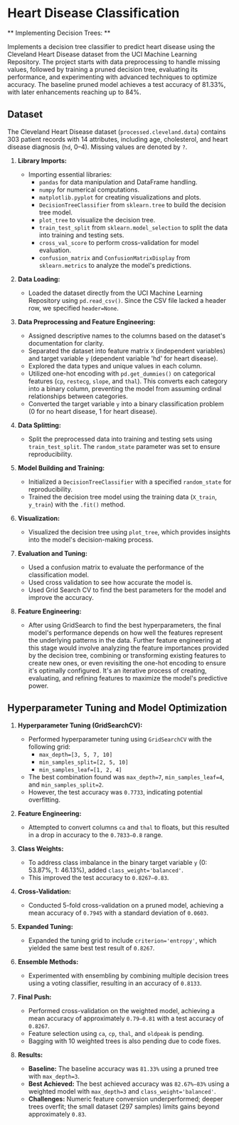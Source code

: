 # Heart Disease Classification 


** Implementing Decision Trees: **

Implements a decision tree classifier to predict heart disease using the Cleveland Heart Disease dataset from the UCI Machine Learning Repository. The project starts with data preprocessing to handle missing values, followed by training a pruned decision tree, evaluating its performance, and experimenting with advanced techniques to optimize accuracy. The baseline pruned model achieves a test accuracy of 81.33%, with later enhancements reaching up to 84%.

## Dataset
The Cleveland Heart Disease dataset (`processed.cleveland.data`) contains 303 patient records with 14 attributes, including age, cholesterol, and heart disease diagnosis (`hd`, 0–4). Missing values are denoted by `?`.

1.  **Library Imports:**
    *   Importing essential libraries:
        *   `pandas` for data manipulation and DataFrame handling.
        *   `numpy` for numerical computations.
        *   `matplotlib.pyplot` for creating visualizations and plots.
        *   `DecisionTreeClassifier` from `sklearn.tree` to build the decision tree model.
        *   `plot_tree` to visualize the decision tree.
        *   `train_test_split` from `sklearn.model_selection` to split the data into training and testing sets.
        *   `cross_val_score` to perform cross-validation for model evaluation.
        *   `confusion_matrix` and `ConfusionMatrixDisplay` from `sklearn.metrics` to analyze the model's predictions.

2.  **Data Loading:**
    *   Loaded the dataset directly from the UCI Machine Learning Repository using `pd.read_csv()`.  Since the CSV file lacked a header row, we specified `header=None`.

3.  **Data Preprocessing and Feature Engineering:**
    *   Assigned descriptive names to the columns based on the dataset's documentation for clarity.
    *   Separated the dataset into feature matrix `X` (independent variables) and target variable `y` (dependent variable 'hd' for heart disease).
    *   Explored the data types and unique values in each column.
    *   Utilized one-hot encoding with `pd.get_dummies()` on categorical features (`cp`, `restecg`, `slope`, and `thal`). This converts each category into a binary column, preventing the model from assuming ordinal relationships between categories.
    *   Converted the target variable `y` into a binary classification problem (0 for no heart disease, 1 for heart disease).

4.  **Data Splitting:**
    *   Split the preprocessed data into training and testing sets using `train_test_split`. The `random_state` parameter was set to ensure reproducibility.

5.  **Model Building and Training:**
    *   Initialized a `DecisionTreeClassifier` with a specified `random_state` for reproducibility.
    *   Trained the decision tree model using the training data (`X_train`, `y_train`) with the `.fit()` method.

6.  **Visualization:**
    *   Visualized the decision tree using `plot_tree`, which provides insights into the model's decision-making process.

7.  **Evaluation and Tuning:**
    *   Used a confusion matrix to evaluate the performance of the classification model.
    *   Used cross validation to see how accurate the model is.
    *   Used Grid Search CV to find the best parameters for the model and improve the accuracy.

8. **Feature Engineering:**
    * After using GridSearch to find the best hyperparameters, the final model's performance depends on how well the features represent the underlying patterns in the data. Further feature engineering at this stage would involve analyzing the feature importances provided by the decision tree, combining or transforming existing features to create new ones, or even revisiting the one-hot encoding to ensure it's optimally configured. It's an iterative process of creating, evaluating, and refining features to maximize the model's predictive power.

## Hyperparameter Tuning and Model Optimization

1.  **Hyperparameter Tuning (GridSearchCV):**
    *   Performed hyperparameter tuning using `GridSearchCV` with the following grid:
        *   `max_depth=[3, 5, 7, 10]`
        *   `min_samples_split=[2, 5, 10]`
        *   `min_samples_leaf=[1, 2, 4]`
    *   The best combination found was `max_depth=7`, `min_samples_leaf=4`, and `min_samples_split=2`.
    *   However, the test accuracy was `0.7733`, indicating potential overfitting.

2.  **Feature Engineering:**
    *   Attempted to convert columns `ca` and `thal` to floats, but this resulted in a drop in accuracy to the `0.7833–0.8` range.

3.  **Class Weights:**
    *   To address class imbalance in the binary target variable `y` (0: 53.87%, 1: 46.13%), added `class_weight='balanced'`.
    *   This improved the test accuracy to `0.8267–0.83`.

4.  **Cross-Validation:**
    *   Conducted 5-fold cross-validation on a pruned model, achieving a mean accuracy of `0.7945` with a standard deviation of `0.0603`.

5.  **Expanded Tuning:**
    *   Expanded the tuning grid to include `criterion='entropy'`, which yielded the same best test result of `0.8267`.

6.  **Ensemble Methods:**
    *   Experimented with ensembling by combining multiple decision trees using a voting classifier, resulting in an accuracy of `0.8133`.

7.  **Final Push:**
    *   Performed cross-validation on the weighted model, achieving a mean accuracy of approximately `0.79–0.81` with a test accuracy of `0.8267`.
    *   Feature selection using `ca`, `cp`, `thal`, and `oldpeak` is pending.
    *   Bagging with 10 weighted trees is also pending due to code fixes.

8.  **Results:**
    *   **Baseline:** The baseline accuracy was `81.33%` using a pruned tree with `max_depth=3`.
    *   **Best Achieved:** The best achieved accuracy was `82.67%–83%` using a weighted model with `max_depth=3` and `class_weight='balanced'`.
    *   **Challenges:** Numeric feature conversion underperformed; deeper trees overfit; the small dataset (297 samples) limits gains beyond approximately `0.83`.
